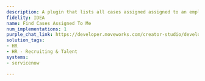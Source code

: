 ```yaml
---
description: A plugin that lists all cases assigned assigned to an employee.
fidelity: IDEA
name: Find Cases Assigned To Me
num_implementations: 1
purple_chat_link: https://developer.moveworks.com/creator-studio/developer-tools/purple-chat-builder/?workspace=%7B%22title%22%3A%22My+Workspace%22%2C%22botSettings%22%3A%7B%22name%22%3A%22%22%2C%22imageUrl%22%3A%22%22%7D%2C%22mocks%22%3A%5B%7B%22id%22%3A9685%2C%22title%22%3A%22New+Mock%22%2C%22transcript%22%3A%7B%22settings%22%3A%7B%22colorStyle%22%3A%22LIGHT%22%2C%22startTime%22%3A%2211%3A43+AM%22%2C%22defaultPerson%22%3A%22GWEN%22%2C%22editable%22%3Atrue%2C%22botName%22%3A%22%22%2C%22botImageUrl%22%3A%22%22%7D%2C%22messages%22%3A%5B%7B%22from%22%3A%22USER%22%2C%22text%22%3A%22Show+me+all+my+cases+in+ServiceNow.%22%7D%2C%7B%22from%22%3A%22ANNOTATION%22%2C%22text%22%3A%22Fetching+all+cases+assigned+to+Gwen+from+ServiceNow.%22%7D%2C%7B%22from%22%3A%22BOT%22%2C%22text%22%3A%22I+found+the+following+cases+assigned+to+you%3A%22%2C%22cards%22%3A%5B%7B%22title%22%3A%22SN-101%3A+Outage+in+Finance+Department%22%2C%22text%22%3A%22%3Cp%3E%3Cb%3EStatus%3A%3C%2Fb%3E+In+Progress%3C%2Fp%3E%22%7D%2C%7B%22title%22%3A%22SN-102%3A+Laptop+Battery+Overheating%22%2C%22text%22%3A%22%3Cp%3E%3Cb%3EStatus%3A%3C%2Fb%3E+Open%3C%2Fp%3E%22%7D%2C%7B%22title%22%3A%22SN-103%3A+Printer+not+working%22%2C%22text%22%3A%22%3Cp%3E%3Cb%3EStatus%3A%3C%2Fb%3E+In+Progress%3C%2Fp%3E%22%7D%5D%7D%5D%7D%7D%5D%7D
solution_tags:
- HR
- HR - Recruiting & Talent
systems:
- servicenow

---
```

